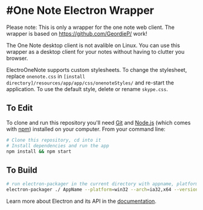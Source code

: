 #One Note Electron Wrapper
==========================
Please note: This is only a wrapper for the one note web client.
The wrapper is based on https://github.com/GeordieP/ work!

The One Note desktop client is not avalible on Linux. You can use this wrapper as a desktop client for your notes without having to clutter you browser.

ElectroOneNote supports custom stylesheets. To change the stylesheet, replace `onenote.css` in `[install directory]/resources/app/app/css/onenoteStyles/` and re-start the application. To use the default style, delete or rename `skype.css`.

## To Edit

To clone and run this repository you'll need [Git](https://git-scm.com) and [Node.js](https://nodejs.org/en/download/) (which comes with [npm](http://npmjs.com)) installed on your computer. From your command line:

```bash
# Clone this repository, cd into it
# Install dependencies and run the app
npm install && npm start
```

## To Build
```bash
# run electron-packager in the current directory with appname, platform, arch, and Electron version parameters
electron-packager ./ AppName --platform=win32 --arch=ia32,x64 --version=0.36.0
```

Learn more about Electron and its API in the [documentation](http://electron.atom.io/docs/latest).
